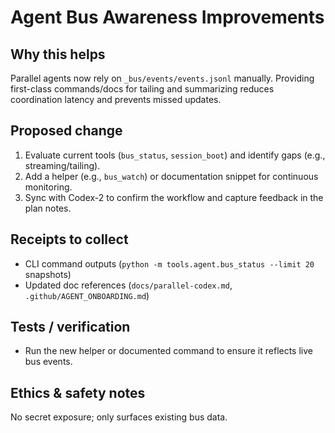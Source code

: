 # Agent Bus Awareness Improvements

## Why this helps
Parallel agents now rely on `_bus/events/events.jsonl` manually. Providing first-class commands/docs for tailing and summarizing reduces coordination latency and prevents missed updates.

## Proposed change
1. Evaluate current tools (`bus_status`, `session_boot`) and identify gaps (e.g., streaming/tailing).
2. Add a helper (e.g., `bus_watch`) or documentation snippet for continuous monitoring.
3. Sync with Codex-2 to confirm the workflow and capture feedback in the plan notes.

## Receipts to collect
- CLI command outputs (`python -m tools.agent.bus_status --limit 20` snapshots)
- Updated doc references (`docs/parallel-codex.md`, `.github/AGENT_ONBOARDING.md`)

## Tests / verification
- Run the new helper or documented command to ensure it reflects live bus events.

## Ethics & safety notes
No secret exposure; only surfaces existing bus data.

